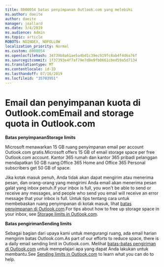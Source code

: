 ```yaml
---
title: 8000054 batas penyimpanan Outlook.com yang melebihi
ms.author: daeite
author: daeite
manager: joallard
ms.date: 3/4/2019
ms.audience: Admin
ms.topic: article
ROBOTS: NOINDEX, NOFOLLOW
localization_priority: Normal
ms.custom: 8000054
ms.openlocfilehash: 34739b8a61ae5a4bd1c39ec919fc8ab4f4d6a76f
ms.sourcegitcommit: 1f37393e4f7af79e7d8e9fb0661cbed59a5d7134
ms.translationtype: MT
ms.contentlocale: id-ID
ms.lasthandoff: 07/16/2019
ms.locfileid: "35703951"
---
```

# <a name="email-and-storage-quota-in-outlookcom"></a><span data-ttu-id="e2a39-102">Email dan penyimpanan kuota di Outlook.com</span><span class="sxs-lookup"><span data-stu-id="e2a39-102">Email and storage quota in Outlook.com</span></span>

<span data-ttu-id="e2a39-103">**Batas penyimpanan**</span><span class="sxs-lookup"><span data-stu-id="e2a39-103">**Storage limits**</span></span>

<span data-ttu-id="e2a39-104">Microsoft menawarkan 15 GB ruang penyimpanan email per account Outlook.com gratis.</span><span class="sxs-lookup"><span data-stu-id="e2a39-104">Microsoft offers 15 GB of email storage space per free Outlook.com account.</span></span> <span data-ttu-id="e2a39-105">Kantor 365 rumah dan kantor 365 pribadi pelanggan mendapatkan 50 GB ruang.</span><span class="sxs-lookup"><span data-stu-id="e2a39-105">Office 365 Home and Office 365 Personal subscribers get 50 GB of space.</span></span>
  
<span data-ttu-id="e2a39-106">Jika kotak masuk penuh, Anda tidak akan dapat mengirim atau menerima pesan, dan orang-orang yang mengirimi Anda email akan menerima pesan galat yang inbox penuh.</span><span class="sxs-lookup"><span data-stu-id="e2a39-106">If your inbox is full, you won't be able to send or receive any messages, and people who send you email will receive an error message that your inbox is full.</span></span> <span data-ttu-id="e2a39-107">Untuk tips tentang cara untuk membebaskan ruang penyimpanan di kotak masuk, lihat [batas penyimpanan di Outlook.com](https://support.office.com/article/7ac99134-69e5-4619-ac0b-2d313bba5e9e?wt.mc_id=Office_Outlook_com_Alchemy).</span><span class="sxs-lookup"><span data-stu-id="e2a39-107">For tips about how to free up storage space in your inbox, see [Storage limits in Outlook.com](https://support.office.com/article/7ac99134-69e5-4619-ac0b-2d313bba5e9e?wt.mc_id=Office_Outlook_com_Alchemy).</span></span>

<span data-ttu-id="e2a39-108">**Batas pengiriman**</span><span class="sxs-lookup"><span data-stu-id="e2a39-108">**Sending limits**</span></span>

<span data-ttu-id="e2a39-109">Sebagai bagian dari upaya kami untuk mengurangi ruang, ada email harian mengirim batas Outlook.com.</span><span class="sxs-lookup"><span data-stu-id="e2a39-109">As part of our efforts to reduce space, there is a daily email sending limit in Outlook.com.</span></span> <span data-ttu-id="e2a39-110">Melihat [batas-batas pengiriman di Outlook.com](https://support.office.com/article/279ee200-594c-40f0-9ec8-bb6af7735c2e?wt.mc_id=Office_Outlook_com_Alchemy) untuk mempelajari apa yang dapat Anda lakukan untuk membantu.</span><span class="sxs-lookup"><span data-stu-id="e2a39-110">See [Sending limits in Outlook.com](https://support.office.com/article/279ee200-594c-40f0-9ec8-bb6af7735c2e?wt.mc_id=Office_Outlook_com_Alchemy) to learn what you can do to help.</span></span>